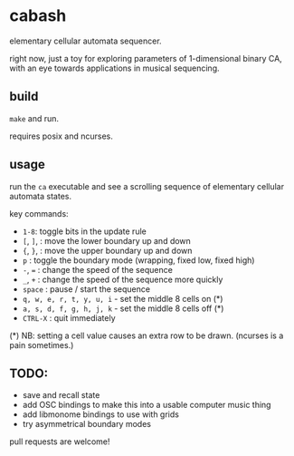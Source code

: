 # cabash

elementary cellular automata sequencer.

right now, just a toy for exploring parameters of 1-dimensional binary CA, with an eye towards applications in musical sequencing. 

## build

`make` and run.

requires posix and ncurses.

## usage

run the `ca` executable and see a scrolling sequence of elementary cellular automata states.

key commands:

- `1-8`: toggle bits in the update rule
- `[`, `]`, : move the lower boundary up and down
- `{`, `}`, : move the upper boundary up and down
- `p` : toggle the boundary mode (wrapping, fixed low, fixed high)
- `-`, `=` : change the speed of the sequence
- `_`, `+` : change the speed of the sequence more quickly
- `space` : pause / start the sequence
- `q, w, e, r, t, y, u, i` - set the middle 8 cells on (*)
- `a, s, d, f, g, h, j, k` - set the middle 8 cells off (*)
- `CTRL-X` : quit immediately


(*) NB: setting a cell value causes an extra row to be drawn. (ncurses is a pain sometimes.)

## TODO:

- save and recall state
- add OSC bindings to make this into a usable computer music thing
- add libmonome bindings to use with grids
- try asymmetrical boundary modes

pull requests are welcome!
